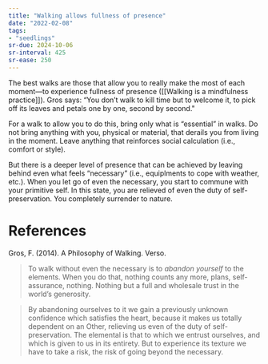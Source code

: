 ```yaml
---
title: "Walking allows fullness of presence"
date: "2022-02-08"
tags:
- "seedlings"
sr-due: 2024-10-06
sr-interval: 425
sr-ease: 250
---
```


The best walks are those that allow you to really make the most of each moment—to experience fullness of presence ([[Walking is a mindfulness practice]]). Gros says: “You don’t walk to kill time but to welcome it, to pick off its leaves and petals one by one, second by second."

For a walk to allow you to do this, bring only what is “essential” in walks. Do not bring anything with you, physical or material, that derails you from living in the moment. Leave anything that reinforces social calculation (i.e., comfort or style).

But there is a deeper level of presence that can be achieved by leaving behind even what feels “necessary” (i.e., equiplments to cope with weather, etc.). When you let go of even the necessary, you start to commune with your primitive self.  In this state, you are relieved of even the duty of self-preservation. You completely surrender to nature.

# References

Gros, F. (2014). A Philosophy of Walking. Verso.

> To walk without even the necessary is to *abandon yourself* to the elements. When you do that, nothing counts any more, plans, self-assurance, nothing. Nothing but a full and wholesale trust in the world’s generosity.

> By abandoning ourselves to it we gain a previously unknown confidence which satisfies the heart, because it makes us totally dependent on an Other, relieving us even of the duty of self-preservation. The elemental is that to which we entrust ourselves, and which is given to us in its entirety. But to experience its texture we have to take a risk, the risk of going beyond the necessary.

